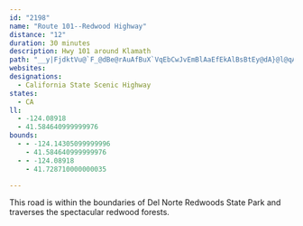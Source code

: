 ```yaml
---
id: "2198"
name: "Route 101--Redwood Highway"
distance: "12"
duration: 30 minutes
description: Hwy 101 around Klamath
path: "__y|FjdktVu@`F_@dBe@rAuAfBuX`VqEbCwJvEmBlAaEfEkAlBsBtEy@dA}@l@qAd@{ANuN}AsCm@qK_AuCG{C^yAr@sA`AiFlHiBzA_Aj@_LlCiBx@mGpDgFxBqH`AwIv@_Cx@mBbBwC~F_AxAo@z@mAbAoBf@mGSuHr@uB^uCrAkExDcBp@iEx@{DrBiBl@u@FqEa@cCEkADmB`@gDNi@ToDzCwDxDsBbAsDhDsAVeB?aFs@cDKyDmAs@FoAv@y@LmF{@i@?cA@cAP_D`AgALeB?wAi@eUaPiAk@gBKiBh@y@f@oDzEo@r@}AhAiA`@iT`FgBVcHFmCQ}HsAgADu@Jw@^eCdBsAXeADoBUcKwBkF_EkEsDgDqBoAe@w@IeEIoLrAsDRmJ~@_JPoBY}GsBmDm@cDIwD^iAVkH~CuAL}FMaD_@eA]gAu@u@gA_@uAeDsU}@qEiA{BiAaA_Ae@}@K_A?aEj@_A?sAUgDaAkASgA?aALmDdC_AdAyBrDcBzDaIbVeArEs@fGg@fDy@jD_@hAk@jAcB~BiAjAcCfBcDfBwC`AgDbBaExBkBlAyBtBgLxLeHbI_@h@Of@o@zCIjBH~EErAc@zBu@pAyHlEmADw@Sy@}@c@eAk@aCc@eDe@oGm@{B[e@c@QiBEYFs@t@Ux@KhADpAEfAOv@Wl@e@p@u@f@gDlAi@j@Yj@W`BwAbM_BlIYx@Y^i@^mAX_FVi@RmCfBmClAsEdA}DpAyUzIy@`@}@~@eCdEsAtA_HvC_GnBqDjB"
websites:
designations:
  - California State Scenic Highway
states:
  - CA
ll:
  - -124.08918
  - 41.584640999999976
bounds:
  - - -124.14305099999996
    - 41.584640999999976
  - - -124.08918
    - 41.728710000000035

---
```


<p>This road is within the boundaries of Del Norte Redwoods State Park and traverses the spectacular redwood forests.</p>

